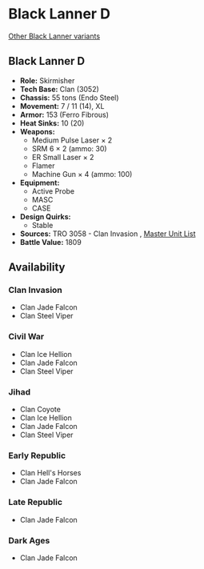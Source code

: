 # Black Lanner D 

[Other Black Lanner variants](../black_lanner.md) 

## Black Lanner D 

- **Role:** Skirmisher 
- **Tech Base:** Clan (3052) 
- **Chassis:** 55 tons (Endo Steel) 
- **Movement:** 7 / 11 (14), XL 
- **Armor:** 153 (Ferro Fibrous) 
- **Heat Sinks:** 10 (20) 
- **Weapons:** 
  - Medium Pulse Laser × 2 
  - SRM 6 × 2 (ammo: 30) 
  - ER Small Laser × 2 
  - Flamer 
  - Machine Gun × 4 (ammo: 100) 
- **Equipment:** 
  - Active Probe 
  - MASC 
  - CASE 
- **Design Quirks:** 
  - Stable 
- **Sources:** TRO 3058 - Clan Invasion , [Master Unit List](http://masterunitlist.info/Unit/Details/366/black-lanner-d) 
- **Battle Value:** 1809 

## Availability 

### Clan Invasion 

- Clan Jade Falcon 
- Clan Steel Viper 

### Civil War 

- Clan Ice Hellion 
- Clan Jade Falcon 
- Clan Steel Viper 

### Jihad 

- Clan Coyote 
- Clan Ice Hellion 
- Clan Jade Falcon 
- Clan Steel Viper 

### Early Republic 

- Clan Hell's Horses 
- Clan Jade Falcon 

### Late Republic 

- Clan Jade Falcon 

### Dark Ages 

- Clan Jade Falcon 

